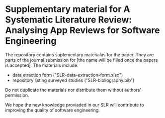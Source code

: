 # Supplementary material for A Systematic Literature Review: Analysing App Reviews for Software Engineering

The repository contains suplementary materialas for the paper. They are parts of the journal submission for [the name will be filled once the papers is accepted]. The materials include:

- data etraction form ("SLR-data-extraction-form.xlsx")
- repository listing surveyed studies ("SLR-bibliography.bib")

Do not duplicate the materials nor distribute them without authors' permission. 

We hope the new knowledge proviaded in our SLR will contribute to improving the quality of software engineering.




